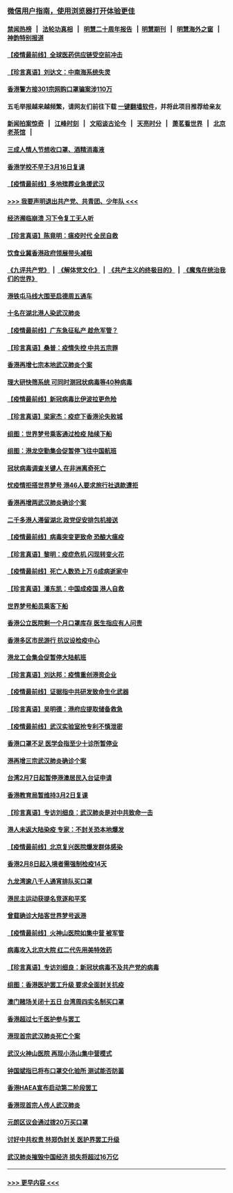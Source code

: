 ### [微信用户指南，使用浏览器打开体验更佳](https://github.com/gfw-breaker/banned-news1/blob/master/indexes/wechat-guide.md?t=0)
#### [禁闻热榜](热点新闻.md?t=0)  &nbsp;&nbsp;|&nbsp;&nbsp; [法轮功真相](https://github.com/gfw-breaker/truth/blob/master/README.md?t=0) &nbsp;&nbsp;|&nbsp;&nbsp; [明慧二十周年报告](https://github.com/gfw-breaker/mh-reports/blob/master/README.md?t=0) &nbsp;&nbsp;|&nbsp;&nbsp;[明慧期刊](https://github.com/gfw-breaker/mh-qikan) &nbsp;&nbsp;|&nbsp;&nbsp; [明慧海外之窗](https://github.com/gfw-breaker/mh-news/blob/master/README.md?t=0) &nbsp;&nbsp;|&nbsp;&nbsp; [神韵特别报道](https://github.com/gfw-breaker/mh-news/blob/master/shenyun.md?t=0)
#### [【疫情最前线】全球医药供应链受空前冲击](../pages/nsc415/n11869614.md?t=02152233) 
#### [【珍言真语】刘达文：中南海系统失灵](../pages/nsc415/n11869465.md?t=02152233) 
#### [香港警方接301宗网购口罩骗案涉110万](../pages/nsc415/n11867572.md?t=02152233) 
#### 五毛举报越来越频繁，请网友们前往下载 [一键翻墙软件](https://github.com/gfw-breaker/ssr-accounts)，并将此项目推荐给亲友
#### [新闻拍案惊奇](https://github.com/gfw-breaker/banned-news1/blob/master/pages/link4.md) &nbsp;&nbsp;|&nbsp;&nbsp; [江峰时刻](https://github.com/gfw-breaker/banned-news1/blob/master/pages/link4.md) &nbsp;&nbsp;|&nbsp;&nbsp; [文昭谈古论今](https://github.com/gfw-breaker/banned-news1/blob/master/pages/link4.md) &nbsp;&nbsp;|&nbsp;&nbsp; [天亮时分](https://github.com/gfw-breaker/banned-news1/blob/master/pages/link4.md) &nbsp;&nbsp;|&nbsp;&nbsp; [萧茗看世界](https://github.com/gfw-breaker/banned-news1/blob/master/pages/link4.md) &nbsp;&nbsp;|&nbsp;&nbsp; [北京老茶馆](https://github.com/gfw-breaker/banned-news1/blob/master/pages/link4.md) &nbsp;&nbsp;|&nbsp;&nbsp; 
#### [三成人情人节想收口罩、酒精消毒液](../pages/nsc415/n11867523.md?t=02152233) 
#### [香港学校不早于3月16日复课](../pages/nsc415/n11867498.md?t=02152233) 
#### [【疫情最前线】多地殡葬业急援武汉](../pages/nsc415/n11866914.md?t=02152233) 
#### [>>> 我要声明退出共产党、共青团、少年队 <<<](https://github.com/begood0513/goodnews/blob/master/quit/letter.md) 
#### [经济濒临崩溃 习下令复工无人听](../pages/nsc415/n11867269.md?t=02152233) 
#### [【珍言真语】陈竟明：瘟疫时代 全民自救](../pages/nsc415/n11866765.md?t=02152233) 
#### [饮食业冀香港政府领展带头减租](../pages/nsc415/n11864876.md?t=02152233) 
#### [《九评共产党》](https://github.com/begood0513/9ping.md/blob/master/README.md) &nbsp;|&nbsp; [《解体党文化》](../../../../jtdwh.md/blob/master/README.md)  &nbsp;|&nbsp; [《共产主义的终极目的》](../../../../gczydzjmd.md/blob/master/README.md) &nbsp;|&nbsp; [《魔鬼在统治我们的世界》](../../../../mgztzwmdsj.md/blob/master/README.md) 
#### [港铁屯马线大围至启德周五通车](../pages/nsc415/n11864842.md?t=02152233) 
#### [十名在湖北港人染武汉肺炎](../pages/nsc415/n11864807.md?t=02152233) 
#### [【疫情最前线】广东急征私产 趁危军管？](../pages/nsc415/n11864205.md?t=02152233) 
#### [【珍言真语】桑普：疫情失控 中共五宗罪](../pages/nsc415/n11864157.md?t=02152233) 
#### [香港再增七宗本地武汉肺炎个案](../pages/nsc415/n11862405.md?t=02152233) 
#### [理大研快筛系统 可同时测冠状病毒等40种病毒](../pages/nsc415/n11862376.md?t=02152233) 
#### [【疫情最前线】新冠病毒比伊波拉更危险](../pages/nsc415/n11862199.md?t=02152233) 
#### [【珍言真语】梁家杰：疫症下香港沦失败城](../pages/nsc415/n11861588.md?t=02152233) 
#### [组图：世界梦号乘客通过检疫 陆续下船](../pages/nsc415/n11858302.md?t=02152233) 
#### [组图：港龙空勤集会促暂停飞往中国航班](../pages/nsc415/n11858190.md?t=02152233) 
#### [冠状病毒调查关键人 在非洲离奇死亡](../pages/nsc415/n11859798.md?t=02152233) 
#### [忧疫情拒搭世界梦号 港46人要求旅行社退款遭拒](../pages/nsc415/n11859849.md?t=02152233) 
#### [香港再增两武汉肺炎确诊个案](../pages/nsc415/n11859833.md?t=02152233) 
#### [二千多港人滞留湖北 政党促安排包机接送](../pages/nsc415/n11859831.md?t=02152233) 
#### [【疫情最前线】病毒突变更致命 恐酿大瘟疫](../pages/nsc415/n11859604.md?t=02152233) 
#### [【珍言真语】黎明：疫症危机 闪现转变火花](../pages/nsc415/n11859199.md?t=02152233) 
#### [【疫情最前线】死亡人数恐上万 6成病逝家中](../pages/nsc415/n11856687.md?t=02152233) 
#### [【珍言真语】潘东凯：中国成疫国 港人自救](../pages/nsc415/n11856962.md?t=02152233) 
#### [世界梦号船员乘客下船](../pages/nsc415/n11856883.md?t=02152233) 
#### [香港公立医院剩一个月口罩库存 医生指应有人问责](../pages/nsc415/n11856875.md?t=02152233) 
#### [香港多区市民游行 抗议设检疫中心](../pages/nsc415/n11856866.md?t=02152233) 
#### [港龙工会集会促暂停大陆航班](../pages/nsc415/n11856840.md?t=02152233) 
#### [【珍言真语】刘达邦：疫情重创港资企业](../pages/nsc415/n11854274.md?t=02152233) 
#### [【疫情最前线】证据指中共研发致命生化武器](../pages/nsc415/n11853087.md?t=02152233) 
#### [【珍言真语】吴明德：港府应提取储备救急](../pages/nsc415/n11852734.md?t=02152233) 
#### [【疫情最前线】武汉实验室抢专利不慎泄密](../pages/nsc415/n11850310.md?t=02152233) 
#### [香港口罩不足 医学会指至少十诊所暂停业](../pages/nsc415/n11850301.md?t=02152233) 
#### [港再增三宗武汉肺炎确诊个案](../pages/nsc415/n11850328.md?t=02152233) 
#### [台湾2月7日起暂停港澳居民入台证申请](../pages/nsc415/n11850304.md?t=02152233) 
#### [香港教育局暂维持3月2日复课](../pages/nsc415/n11850260.md?t=02152233) 
#### [【珍言真语】专访刘细良：武汉肺炎是对中共致命一击](../pages/nsc415/n11849934.md?t=02152233) 
#### [港人未返大陆染疫 专家：不封关恐本地爆发](../pages/nsc415/n11848021.md?t=02152233) 
#### [【疫情最前线】北京复兴医院爆发群体感染](../pages/nsc415/n11847626.md?t=02152233) 
#### [香港2月8日起入境者需强制检疫14天](../pages/nsc415/n11847658.md?t=02152233) 
#### [九龙湾逾八千人通宵排队买口罩](../pages/nsc415/n11847647.md?t=02152233) 
#### [港民主运动获提名竞逐和平奖](../pages/nsc415/n11847633.md?t=02152233) 
#### [曾载确诊大陆客世界梦号返港](../pages/nsc415/n11847608.md?t=02152233) 
#### [【疫情最前线】火神山医院如集中营 被军管](../pages/nsc415/n11847524.md?t=02152233) 
#### [病毒攻入北京大院 红二代先用美特效药](../pages/nsc415/n11847427.md?t=02152233) 
#### [【珍言真语】专访刘细良：新冠状病毒不及共产党的病毒](../pages/nsc415/n11847164.md?t=02152233) 
#### [组图：香港医护罢工升级 要求全面封关抗疫](../pages/nsc415/n11844107.md?t=02152233) 
#### [澳门赌场关闭十五日 台湾周四实名制买口罩](../pages/nsc415/n11845083.md?t=02152233) 
#### [香港超过七千医护参与罢工](../pages/nsc415/n11845051.md?t=02152233) 
#### [港现首宗武汉肺炎死亡个案](../pages/nsc415/n11844998.md?t=02152233) 
#### [武汉火神山医院 再现小汤山集中营模式](../pages/nsc415/n11844763.md?t=02152233) 
#### [钟国斌指已将布口罩交化验所 测试能否防菌](../pages/nsc415/n11842783.md?t=02152233) 
#### [香港HAEA宣布启动第二阶段罢工](../pages/nsc415/n11842723.md?t=02152233) 
#### [香港现首宗人传人武汉肺炎](../pages/nsc415/n11842766.md?t=02152233) 
#### [元朗区议会通过拨20万买口罩](../pages/nsc415/n11842754.md?t=02152233) 
#### [讨好中共权贵 林郑伪封关 医护界罢工升级](../pages/nsc415/n11842359.md?t=02152233) 
#### [武汉肺炎摧毁中国经济 损失将超过16万亿](../pages/nsc415/n11839723.md?t=02152233) 

----
#### [ >>> 更早内容 <<< ](../indexes/nsc415-earlier.md)
